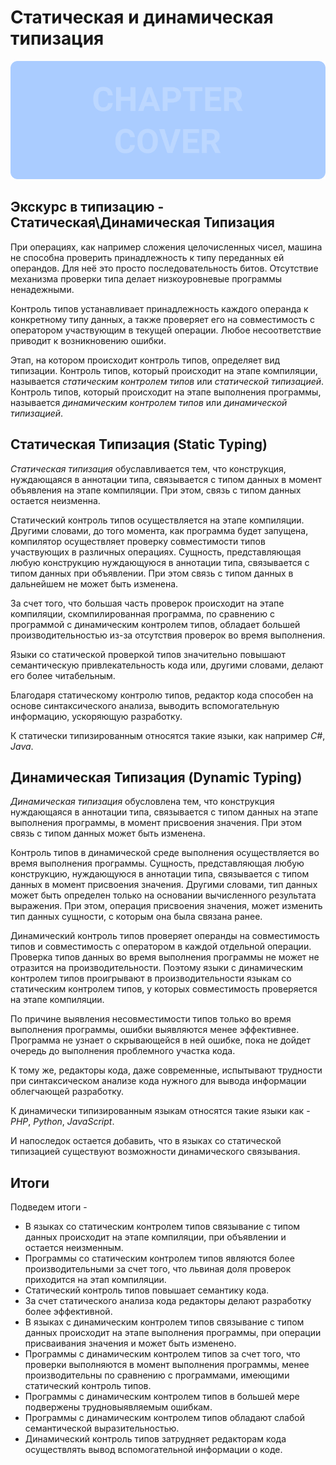 # Статическая и динамическая типизация
![Chapter Cover](./images/chapter-cover.png)
## Экскурс в типизацию - Статическая\Динамическая Типизация


При операциях, как например сложения целочисленных чисел, машина не способна проверить принадлежность к типу переданных ей операндов. Для неё это просто последовательность битов. Отсутствие механизма проверки типа делает низкоуровневые программы ненадежными.

Контроль типов устанавливает принадлежность каждого операнда к конкретному типу данных, а также проверяет его на совместимость с оператором участвующим в текущей операции. Любое несоответствие приводит к возникновению ошибки.

Этап, на котором происходит контроль типов, определяет вид типизации. Контроль типов, который происходит на этапе компиляции, называется *статическим контролем типов* или *статической типизацией*. Контроль типов, который происходит на этапе выполнения программы, называется *динамическим контролем типов* или *динамической типизацией*.


## Статическая Типизация (Static Typing)


*Статическая типизация* обуславливается тем, что конструкция, нуждающаяся в аннотации типа, связывается с типом данных в момент объявления на этапе компиляции. При этом, связь с типом данных остается неизменна.

Статический контроль типов осуществляется на этапе компиляции. Другими словами, до того момента, как программа будет запущена, компилятор осуществляет проверку совместимости типов участвующих в различных операциях. Сущность, представляющая любую конструкцию нуждающуюся в аннотации типа, связывается с типом данных при объявлении. При этом связь с типом данных в дальнейшем не может быть изменена.

За счет того, что большая часть проверок происходит на этапе компиляции, скомпилированная программа, по сравнению с программой с динамическим контролем типов, обладает большей производительностью из-за отсутствия проверок во время выполнения.

Языки со статической проверкой типов значительно повышают семантическую привлекательность кода или, другими словами, делают его более читабельным.

Благодаря статическому контролю типов, редактор кода способен на основе синтаксического анализа, выводить вспомогательную информацию, ускоряющую разработку.


К статически типизированным относятся такие языки, как например *C#*, *Java*.


## Динамическая Типизация (Dynamic Typing)


*Динамическая типизация* обусловлена тем, что конструкция нуждающаяся в аннотации типа, связывается с типом данных на этапе выполнения программы, в момент присвоения значения. При этом связь с типом данных может быть изменена.

Контроль типов в динамической среде выполнения осуществляется во время выполнения программы. Сущность, представляющая любую конструкцию, нуждающуюся в аннотации типа, связывается с типом данных в момент присвоения значения. Другими словами, тип данных может быть определен только на основании вычисленного результата выражения. При этом, операция присвоения значения, может изменить тип данных сущности, с которым она была связана ранее.

Динамический контроль типов проверяет операнды на совместимость типов и совместимость с оператором в каждой отдельной операции. Проверка типов данных во время выполнения программы не может не отразится на производительности. Поэтому языки с динамическим контролем типов проигрывают в производительности языкам со статическим контролем типов, у которых совместимость проверяется на этапе компиляции.

По причине выявления несовместимости типов только во время выполнения программы, ошибки выявляются менее эффективнее. Программа не узнает о скрывающейся в ней ошибке, пока не дойдет очередь до выполнения проблемного участка кода.

К тому же, редакторы кода, даже современные, испытывают трудности при синтаксическом анализе кода нужного для вывода информации облегчающей разработку.


К динамически типизированным языкам относятся такие языки как - *PHP*, *Python*, *JavaScript*.


И напоследок остается добавить, что в языках со статической типизацией существуют возможности динамического связывания.


## Итоги

Подведем итоги - 


- В языках со статическим контролем типов связывание с типом данных происходит на этапе компиляции, при объявлении и остается неизменным.
- Программы со статическим контролем типов являются более производительными за счет того,  что львиная доля проверок приходится на этап компиляции.
- Статический контроль типов повышает семантику кода.
- За счет статического анализа кода редакторы делают разработку более эффективной.
- В языках с динамическим контролем типов связывание с типом данных происходит на этапе выполнения программы, при операции присваивания значения и может быть изменено.
- Программы с динамическим контролем типов за счет того, что проверки выполняются в момент выполнения программы, менее производительны по сравнению с программами, имеющими статический контроль типов.
- Программы с динамическим контролем типов в большей мере подвержены трудновыявляемым ошибкам.
- Программы с динамическим контролем типов обладают слабой семантической выразительностью.
- Динамический контроль типов затрудняет редакторам кода осуществлять вывод вспомогательной информации о коде.
